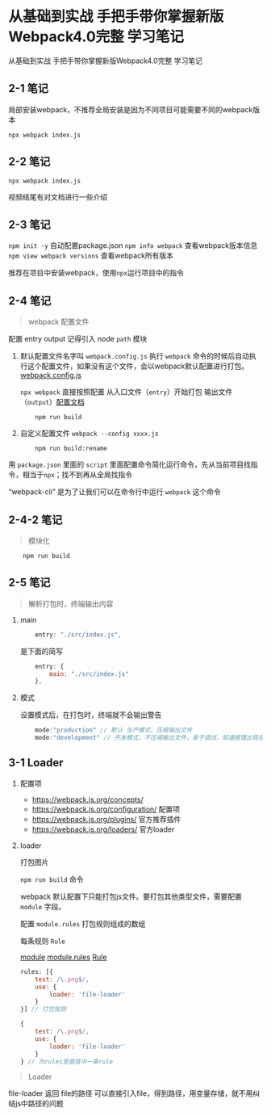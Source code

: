 # 从基础到实战 手把手带你掌握新版Webpack4.0完整 学习笔记

从基础到实战 手把手带你掌握新版Webpack4.0完整 学习笔记

## 2-1 笔记

局部安装webpack，不推荐全局安装是因为不同项目可能需要不同的webpack版本

`npx webpack index.js`

## 2-2 笔记

`npx webpack index.js`

视频结尾有对文档进行一些介绍

## 2-3 笔记

`npm init -y` 自动配置package.json
`npm info webpack` 查看webpack版本信息
`npm view webpack versions` 查看webpack所有版本

推荐在项目中安装webpack，使用`npx`运行项目中的指令

## 2-4 笔记

> webpack 配置文件

配置 entry output
记得引入 node `path` 模块

1. 默认配置文件名字叫 `webpack.config.js` 执行 `webpack` 命令的时候后自动执行这个配置文件，如果没有这个文件，会以webpack默认配置进行打包。[webpack.config.js](./2-4/webpack.config.js)

    `npx webpack` 直接按照配置 从入口文件（`entry`）开始打包 输出文件（`output`）[配置文档](https://webpack.js.org/concepts/)

    ```
        npm run build
    ```

2. 自定义配置文件 `webpack --config xxxx.js`

    ```
        npm run build:rename
    ```

用 `package.json` 里面的 `script` 里面配置命令简化运行命令，先从当前项目找指令，相当于`npx`；找不到再从全局找指令

“webpack-cli” 是为了让我们可以在命令行中运行 `webpack` 这个命令

## 2-4-2 笔记

> 模块化

```
    npm run build
```

## 2-5 笔记

> 解析打包时，终端输出内容

1. main

    ``` javascript
        entry: "./src/index.js",
    ```

    是下面的简写

    ``` javascript
        entry: {
            main: "./src/index.js"
        },
    ```

2. 模式

    设置模式后，在打包时，终端就不会输出警告

    ``` javascript
        mode:"production" // 默认 生产模式，压缩输出文件
        mode:"development" // 开发模式，不压缩输出文件，易于调试，知道报错出现在具体哪个模块（文件）中
    ```

## 3-1 Loader

1. 配置项

    * https://webpack.js.org/concepts/
    * https://webpack.js.org/configuration/ 配置项
    * https://webpack.js.org/plugins/ 官方推荐插件
    * https://webpack.js.org/loaders/ 官方loader

2. loader

    打包图片

    `npm run build` 命令

    webpack 默认配置下只能打包js文件。要打包其他类型文件，需要配置 `module` 字段。

    配置 `module.rules` 打包规则组成的数组

    每条规则 `Rule`

    [module](https://webpack.js.org/configuration/module/)
    [module.rules](https://webpack.js.org/configuration/module/#modulerules)
    [Rule](https://webpack.js.org/configuration/module/#rule)

    ``` javascript
    rules: [{
        test: /\.png$/,
        use: {
            loader: 'file-loader'
        }
    }] // 打包规则
    ```

    ``` javascript
    {
        test: /\.png$/,
        use: {
            loader: 'file-loader'
        }
    } // 为rules里面其中一条rule
    ```

> Loader

file-loader 返回 file的路径 可以直接引入file，得到路径，用变量存储，就不用纠结js中路径的问题
